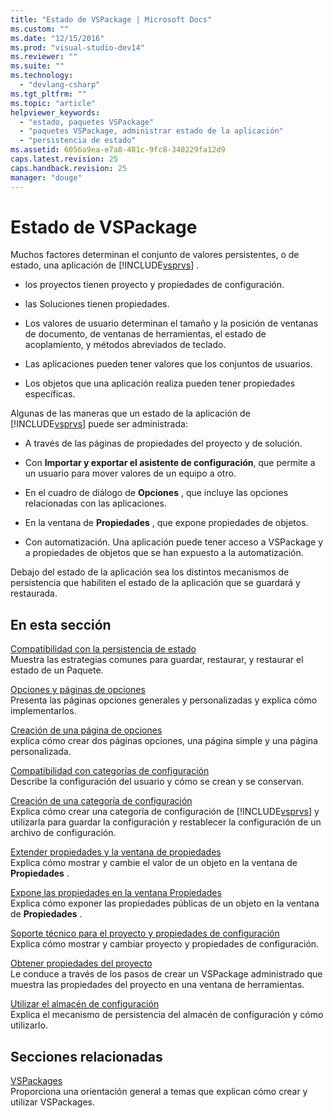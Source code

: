 ```yaml
---
title: "Estado de VSPackage | Microsoft Docs"
ms.custom: ""
ms.date: "12/15/2016"
ms.prod: "visual-studio-dev14"
ms.reviewer: ""
ms.suite: ""
ms.technology: 
  - "devlang-csharp"
ms.tgt_pltfrm: ""
ms.topic: "article"
helpviewer_keywords: 
  - "estado, paquetes VSPackage"
  - "paquetes VSPackage, administrar estado de la aplicación"
  - "persistencia de estado"
ms.assetid: 6056a9ea-e7a8-481c-9fc8-340229fa12d9
caps.latest.revision: 25
caps.handback.revision: 25
manager: "douge"
---
```

# Estado de VSPackage
Muchos factores determinan el conjunto de valores persistentes, o de estado, una aplicación de [!INCLUDE[vsprvs](../assembler/masm/includes/vsprvs_md.md)] .  
  
-   los proyectos tienen proyecto y propiedades de configuración.  
  
-   las Soluciones tienen propiedades.  
  
-   Los valores de usuario determinan el tamaño y la posición de ventanas de documento, de ventanas de herramientas, el estado de acoplamiento, y métodos abreviados de teclado.  
  
-   Las aplicaciones pueden tener valores que los conjuntos de usuarios.  
  
-   Los objetos que una aplicación realiza pueden tener propiedades específicas.  
  
 Algunas de las maneras que un estado de la aplicación de [!INCLUDE[vsprvs](../assembler/masm/includes/vsprvs_md.md)] puede ser administrada:  
  
-   A través de las páginas de propiedades del proyecto y de solución.  
  
-   Con **Importar y exportar el asistente de configuración**, que permite a un usuario para mover valores de un equipo a otro.  
  
-   En el cuadro de diálogo de **Opciones** , que incluye las opciones relacionadas con las aplicaciones.  
  
-   En la ventana de **Propiedades** , que expone propiedades de objetos.  
  
-   Con automatización.  Una aplicación puede tener acceso a VSPackage y a propiedades de objetos que se han expuesto a la automatización.  
  
 Debajo del estado de la aplicación sea los distintos mecanismos de persistencia que habiliten el estado de la aplicación que se guardará y restaurada.  
  
## En esta sección  
 [Compatibilidad con la persistencia de estado](../misc/support-for-state-persistence.md)  
 Muestra las estrategias comunes para guardar, restaurar, y restaurar el estado de un Paquete.  
  
 [Opciones y páginas de opciones](../Topic/Options%20and%20Options%20Pages.md)  
 Presenta las páginas opciones generales y personalizadas y explica cómo implementarlos.  
  
 [Creación de una página de opciones](../Topic/Creating%20an%20Options%20Page.md)  
 explica cómo crear dos páginas opciones, una página simple y una página personalizada.  
  
 [Compatibilidad con categorías de configuración](../misc/support-for-settings-categories.md)  
 Describe la configuración del usuario y cómo se crean y se conservan.  
  
 [Creación de una categoría de configuración](../Topic/Creating%20a%20Settings%20Category.md)  
 Explica cómo crear una categoría de configuración de [!INCLUDE[vsprvs](../assembler/masm/includes/vsprvs_md.md)] y utilizarla para guardar la configuración y restablecer la configuración de un archivo de configuración.  
  
 [Extender propiedades y la ventana de propiedades](../Topic/Extending%20Properties%20and%20the%20Property%20Window.md)  
 Explica cómo mostrar y cambie el valor de un objeto en la ventana de **Propiedades** .  
  
 [Expone las propiedades en la ventana Propiedades](../Topic/Exposing%20Properties%20to%20the%20Properties%20Window.md)  
 Explica cómo exponer las propiedades públicas de un objeto en la ventana de **Propiedades** .  
  
 [Soporte técnico para el proyecto y propiedades de configuración](../Topic/Support%20for%20Project%20and%20Configuration%20Properties.md)  
 Explica cómo mostrar y cambiar proyecto y propiedades de configuración.  
  
 [Obtener propiedades del proyecto](../Topic/Getting%20Project%20Properties.md)  
 Le conduce a través de los pasos de crear un VSPackage administrado que muestra las propiedades del proyecto en una ventana de herramientas.  
  
 [Utilizar el almacén de configuración](../Topic/Using%20the%20Settings%20Store.md)  
 Explica el mecanismo de persistencia del almacén de configuración y cómo utilizarlo.  
  
## Secciones relacionadas  
 [VSPackages](../Topic/VSPackages.md)  
 Proporciona una orientación general a temas que explican cómo crear y utilizar VSPackages.